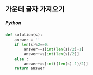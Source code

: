 ## 가운데 글자 가져오기

##### Python

```python
def solution(s):
    answer = ''
    if len(s)%2==0:
        answer+=s[int(len(s)/2)-1]
        answer+=s[int(len(s)/2)]
    else :
        answer+=s[int((len(s)-1)/2)]
    return answer
```
